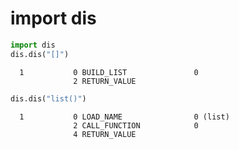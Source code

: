 # import dis



```python
import dis
dis.dis("[]")
```

      1           0 BUILD_LIST               0
                  2 RETURN_VALUE
    


```python
dis.dis("list()")
```

      1           0 LOAD_NAME                0 (list)
                  2 CALL_FUNCTION            0
                  4 RETURN_VALUE
    
